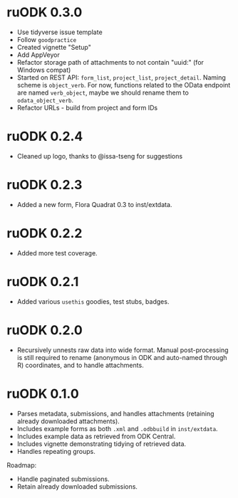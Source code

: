 # ruODK 0.3.0
* Use tidyverse issue template
* Follow `goodpractice`
* Created vignette "Setup"
* Add AppVeyor
* Refactor storage path of attachments to not contain "uuid:" (for Windows compat)
* Started on REST API: `form_list`, `project_list`, `project_detail`. Naming
  scheme is `object_verb`. For now, functions related to the OData endpoint
  are named `verb_object`, maybe we should rename them to `odata_object_verb`.
* Refactor URLs - build from project and form IDs

# ruODK 0.2.4
* Cleaned up logo, thanks to @issa-tseng for suggestions

# ruODK 0.2.3
* Added a new form, Flora Quadrat 0.3 to inst/extdata.

# ruODK 0.2.2
* Added more test coverage.

# ruODK 0.2.1
* Added various `usethis` goodies, test stubs, badges.

# ruODK 0.2.0
* Recursively unnests raw data into wide format. Manual post-processing is still
  required to rename (anonymous in ODK and auto-named through R) coordinates,
  and to handle attachments.

# ruODK 0.1.0
* Parses metadata, submissions, 
  and handles attachments (retaining already downloaded attachments).
* Includes example forms as both `.xml` and `.odbbuild` in `inst/extdata`.
* Includes example data as retrieved from ODK Central.
* Includes vignette demonstrating tidying of retrieved data.
* Handles repeating groups.

Roadmap:

* Handle paginated submissions.
* Retain already downloaded submissions.
